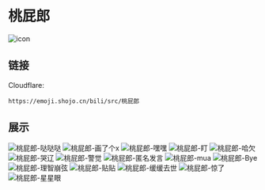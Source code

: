 # 桃屁郎
![icon](https://emoji.shojo.cn/bili/src/桃屁郎/icon.png)
## 链接
Cloudflare:
```
https://emoji.shojo.cn/bili/src/桃屁郎
```
## 展示
![桃屁郎-哒哒哒](https://emoji.shojo.cn/bili/src/桃屁郎/桃屁郎-哒哒哒.png)
![桃屁郎-画了个x](https://emoji.shojo.cn/bili/src/桃屁郎/桃屁郎-画了个x.png)
![桃屁郎-嘿嘿](https://emoji.shojo.cn/bili/src/桃屁郎/桃屁郎-嘿嘿.png)
![桃屁郎-盯](https://emoji.shojo.cn/bili/src/桃屁郎/桃屁郎-盯.png)
![桃屁郎-哈欠](https://emoji.shojo.cn/bili/src/桃屁郎/桃屁郎-哈欠.png)
![桃屁郎-哭辽](https://emoji.shojo.cn/bili/src/桃屁郎/桃屁郎-哭辽.png)
![桃屁郎-警觉](https://emoji.shojo.cn/bili/src/桃屁郎/桃屁郎-警觉.png)
![桃屁郎-匿名发言](https://emoji.shojo.cn/bili/src/桃屁郎/桃屁郎-匿名发言.png)
![桃屁郎-mua](https://emoji.shojo.cn/bili/src/桃屁郎/桃屁郎-mua.png)
![桃屁郎-Bye](https://emoji.shojo.cn/bili/src/桃屁郎/桃屁郎-Bye.png)
![桃屁郎-理智崩弦](https://emoji.shojo.cn/bili/src/桃屁郎/桃屁郎-理智崩弦.png)
![桃屁郎-贴贴](https://emoji.shojo.cn/bili/src/桃屁郎/桃屁郎-贴贴.png)
![桃屁郎-缓缓去世](https://emoji.shojo.cn/bili/src/桃屁郎/桃屁郎-缓缓去世.png)
![桃屁郎-惊了](https://emoji.shojo.cn/bili/src/桃屁郎/桃屁郎-惊了.png)
![桃屁郎-星星眼](https://emoji.shojo.cn/bili/src/桃屁郎/桃屁郎-星星眼.png)
